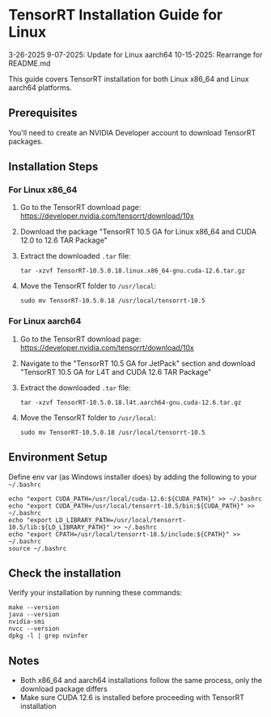 # TensorRT Installation Guide for Linux
3-26-2025
9-07-2025: Update for Linux aarch64
10-15-2025: Rearrange for README.md


This guide covers TensorRT installation for both Linux x86_64 and Linux aarch64 platforms.

## Prerequisites

You'll need to create an NVIDIA Developer account to download TensorRT packages.

## Installation Steps

### For Linux x86_64

1. Go to the TensorRT download page:
   https://developer.nvidia.com/tensorrt/download/10x

2. Download the package "TensorRT 10.5 GA for Linux x86_64 and CUDA 12.0 to 12.6 TAR Package"

3. Extract the downloaded `.tar` file:
   ```shell
   tar -xzvf TensorRT-10.5.0.18.linux.x86_64-gnu.cuda-12.6.tar.gz
   ```

4. Move the TensorRT folder to `/usr/local`:
   ```shell
   sudo mv TensorRT-10.5.0.18 /usr/local/tensorrt-10.5
   ```

### For Linux aarch64

1. Go to the TensorRT download page:
   https://developer.nvidia.com/tensorrt/download/10x

2. Navigate to the "TensorRT 10.5 GA for JetPack" section and download "TensorRT 10.5 GA for L4T and CUDA 12.6 TAR Package"

3. Extract the downloaded `.tar` file:
   ```shell
   tar -xzvf TensorRT-10.5.0.18.l4t.aarch64-gnu.cuda-12.6.tar.gz
   ```

4. Move the TensorRT folder to `/usr/local`:
   ```shell
   sudo mv TensorRT-10.5.0.18 /usr/local/tensorrt-10.5
   ```

## Environment Setup

Define env var (as Windows installer does) by adding the 
following to your `~/.bashrc`

```shell
echo "export CUDA_PATH=/usr/local/cuda-12.6:${CUDA_PATH}" >> ~/.bashrc
echo "export CUDA_PATH=/usr/local/tensorrt-10.5/bin:${CUDA_PATH}" >> ~/.bashrc
echo "export LD_LIBRARY_PATH=/usr/local/tensorrt-10.5/lib:${LD_LIBRARY_PATH}" >> ~/.bashrc
echo "export CPATH=/usr/local/tensorrt-10.5/include:${CPATH}" >> ~/.bashrc
source ~/.bashrc
```

## Check the installation
Verify your installation by running these commands:
```shell
make --version
java --version
nvidia-smi
nvcc --version
dpkg -l | grep nvinfer
```

## Notes

- Both x86_64 and aarch64 installations follow the same process, only the download package differs
- Make sure CUDA 12.6 is installed before proceeding with TensorRT installation